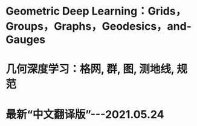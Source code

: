 # Geometric Deep Learning：Grids，Groups，Graphs，Geodesics，and-Gauges
# 几何深度学习：格网, 群, 图, 测地线, 规范

# 最新“中文翻译版”---2021.05.24
